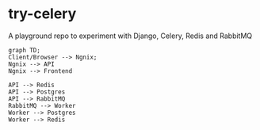 # try-celery
A playground repo to experiment with Django, Celery, Redis and RabbitMQ

```mermaid
graph TD;
Client/Browser --> Ngnix;
Ngnix --> API
Ngnix --> Frontend

API --> Redis
API --> Postgres
API --> RabbitMQ
RabbitMQ --> Worker
Worker --> Postgres
Worker --> Redis
```
